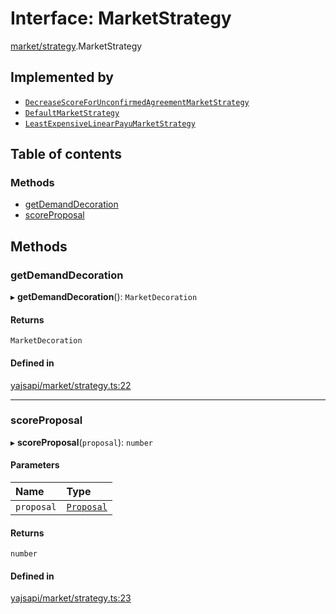 # Interface: MarketStrategy

[market/strategy](../modules/market_strategy.md).MarketStrategy

## Implemented by

- [`DecreaseScoreForUnconfirmedAgreementMarketStrategy`](../classes/market_strategy.DecreaseScoreForUnconfirmedAgreementMarketStrategy.md)
- [`DefaultMarketStrategy`](../classes/market_strategy.DefaultMarketStrategy.md)
- [`LeastExpensiveLinearPayuMarketStrategy`](../classes/market_strategy.LeastExpensiveLinearPayuMarketStrategy.md)

## Table of contents

### Methods

- [getDemandDecoration](market_strategy.MarketStrategy.md#getdemanddecoration)
- [scoreProposal](market_strategy.MarketStrategy.md#scoreproposal)

## Methods

### getDemandDecoration

▸ **getDemandDecoration**(): `MarketDecoration`

#### Returns

`MarketDecoration`

#### Defined in

[yajsapi/market/strategy.ts:22](https://github.com/golemfactory/yajsapi/blob/dec68b9/yajsapi/market/strategy.ts#L22)

___

### scoreProposal

▸ **scoreProposal**(`proposal`): `number`

#### Parameters

| Name | Type |
| :------ | :------ |
| `proposal` | [`Proposal`](../classes/market_proposal.Proposal.md) |

#### Returns

`number`

#### Defined in

[yajsapi/market/strategy.ts:23](https://github.com/golemfactory/yajsapi/blob/dec68b9/yajsapi/market/strategy.ts#L23)
